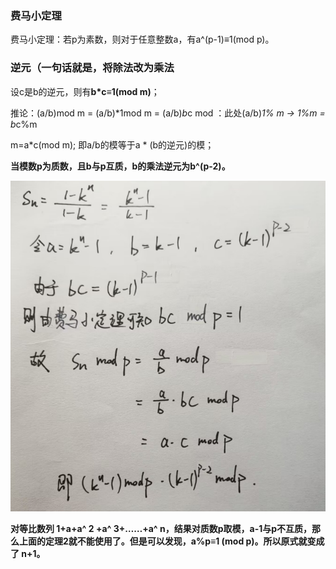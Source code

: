 ### 费马小定理

费马小定理：若p为素数，则对于任意整数a，有a^(p-1)≡1(mod p)。

### 逆元（一句话就是，将除法改为乘法

设c是b的逆元，则有**b*c≡1(mod m)**；

推论：(a/b)mod m = (a/b)*1mod m = (a/b)*b*c mod    ：此处(a/b)*1% m -> 1%m = b*c%m

m=a*c(mod m); 即a/b的模等于a * (b的逆元)的模；

**当模数p为质数，且b与p互质，b的乘法逆元为b^(p-2)。**



![image-20241118205415531](img/image-20241118205415531.png)





**对等比数列 1+a+a^ 2 +a^ 3+……+a^ n，结果对质数p取模，a-1与p不互质，那么上面的定理2就不能使用了。但是可以发现，a%p≡1 (mod p)。所以原式就变成了 n+1。**